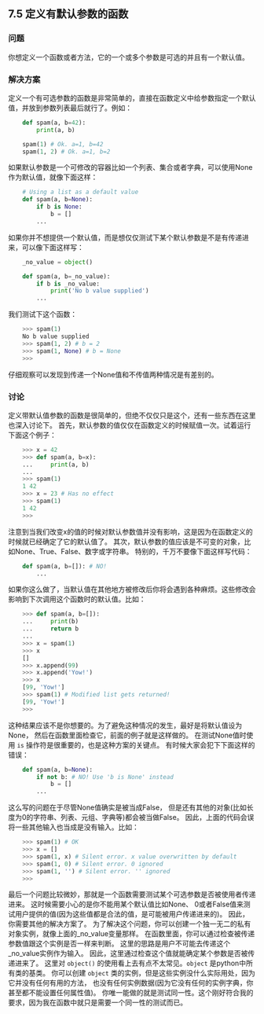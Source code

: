 ## 7.5 定义有默认参数的函数 ##
### 问题 ###
你想定义一个函数或者方法，它的一个或多个参数是可选的并且有一个默认值。
### 解决方案 ###
定义一个有可选参数的函数是非常简单的，直接在函数定义中给参数指定一个默认值，并放到参数列表最后就行了。例如：
```python
    def spam(a, b=42):
        print(a, b)

    spam(1) # Ok. a=1, b=42
    spam(1, 2) # Ok. a=1, b=2

```
如果默认参数是一个可修改的容器比如一个列表、集合或者字典，可以使用None作为默认值，就像下面这样：
```python
    # Using a list as a default value
    def spam(a, b=None):
        if b is None:
            b = []
        ...

```
如果你并不想提供一个默认值，而是想仅仅测试下某个默认参数是不是有传递进来，可以像下面这样写：
```python
    _no_value = object()

    def spam(a, b=_no_value):
        if b is _no_value:
            print('No b value supplied')
        ...

```
我们测试下这个函数：
```python
    >>> spam(1)
    No b value supplied
    >>> spam(1, 2) # b = 2
    >>> spam(1, None) # b = None
    >>>

```
仔细观察可以发现到传递一个None值和不传值两种情况是有差别的。
### 讨论 ###
定义带默认值参数的函数是很简单的，但绝不仅仅只是这个，还有一些东西在这里也深入讨论下。
首先，默认参数的值仅仅在函数定义的时候赋值一次。试着运行下面这个例子：
```python
    >>> x = 42
    >>> def spam(a, b=x):
    ...     print(a, b)
    ...
    >>> spam(1)
    1 42
    >>> x = 23 # Has no effect
    >>> spam(1)
    1 42
    >>>

```
注意到当我们改变x的值的时候对默认参数值并没有影响，这是因为在函数定义的时候就已经确定了它的默认值了。
其次，默认参数的值应该是不可变的对象，比如None、True、False、数字或字符串。
特别的，千万不要像下面这样写代码：
```python
    def spam(a, b=[]): # NO!
        ...
```
如果你这么做了，当默认值在其他地方被修改后你将会遇到各种麻烦。这些修改会影响到下次调用这个函数时的默认值。比如：
```python
    >>> def spam(a, b=[]):
    ...     print(b)
    ...     return b
    ...
    >>> x = spam(1)
    >>> x
    []
    >>> x.append(99)
    >>> x.append('Yow!')
    >>> x
    [99, 'Yow!']
    >>> spam(1) # Modified list gets returned!
    [99, 'Yow!']
    >>>

```
这种结果应该不是你想要的。为了避免这种情况的发生，最好是将默认值设为None，
然后在函数里面检查它，前面的例子就是这样做的。
在测试None值时使用 ``is`` 操作符是很重要的，也是这种方案的关键点。
有时候大家会犯下下面这样的错误：
```python
    def spam(a, b=None):
        if not b: # NO! Use 'b is None' instead
            b = []
        ...

```
这么写的问题在于尽管None值确实是被当成False，
但是还有其他的对象(比如长度为0的字符串、列表、元组、字典等)都会被当做False。
因此，上面的代码会误将一些其他输入也当成是没有输入。比如：
```python
    >>> spam(1) # OK
    >>> x = []
    >>> spam(1, x) # Silent error. x value overwritten by default
    >>> spam(1, 0) # Silent error. 0 ignored
    >>> spam(1, '') # Silent error. '' ignored
    >>>

```
最后一个问题比较微妙，那就是一个函数需要测试某个可选参数是否被使用者传递进来。
这时候需要小心的是你不能用某个默认值比如None、
0或者False值来测试用户提供的值(因为这些值都是合法的值，是可能被用户传递进来的)。
因此，你需要其他的解决方案了。
为了解决这个问题，你可以创建一个独一无二的私有对象实例，就像上面的_no_value变量那样。
在函数里面，你可以通过检查被传递参数值跟这个实例是否一样来判断。
这里的思路是用户不可能去传递这个_no_value实例作为输入。
因此，这里通过检查这个值就能确定某个参数是否被传递进来了。
这里对 ``object()`` 的使用看上去有点不太常见。``object`` 是python中所有类的基类。
你可以创建 ``object`` 类的实例，但是这些实例没什么实际用处，因为它并没有任何有用的方法，
也没有任何实例数据(因为它没有任何的实例字典，你甚至都不能设置任何属性值)。
你唯一能做的就是测试同一性。这个刚好符合我的要求，因为我在函数中就只是需要一个同一性的测试而已。
